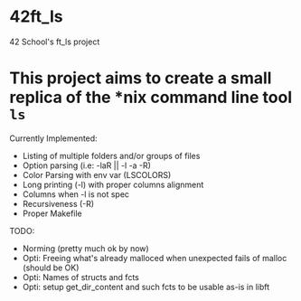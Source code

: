 # 42ft_ls
42 School's ft_ls project

# This project aims to create a small replica of the \*nix command line tool `ls`

Currently Implemented:

- Listing of multiple folders and/or groups of files
- Option parsing (i.e: -laR || -l -a -R)
- Color Parsing with env var (LSCOLORS)
- Long printing (-l) with proper columns alignment
- Columns when -l is not spec
- Recursiveness (-R)
- Proper Makefile

TODO:

- Norming (pretty much ok by now)
- Opti: Freeing what's already malloced when unexpected fails of malloc (should be OK)
- Opti: Names of structs and fcts
- Opti: setup get_dir_content and such fcts to be usable as-is in libft
